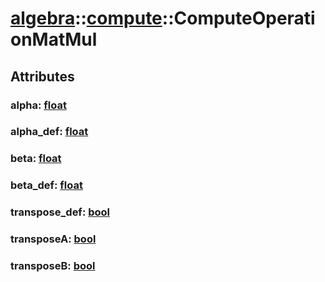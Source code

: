# [algebra](/libs/algebra/)::[compute](/libs/algebra/compute/)::ComputeOperationMatMul

## Attributes

### alpha:&nbsp;[float](/libs/std/core/type.float.md)

### alpha_def:&nbsp;[float](/libs/std/core/type.float.md)

### beta:&nbsp;[float](/libs/std/core/type.float.md)

### beta_def:&nbsp;[float](/libs/std/core/type.float.md)

### transpose_def:&nbsp;[bool](/libs/std/core/type.bool.md)

### transposeA:&nbsp;[bool](/libs/std/core/type.bool.md)

### transposeB:&nbsp;[bool](/libs/std/core/type.bool.md)
